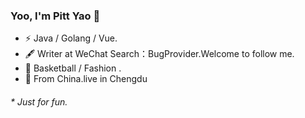 ### Yoo, I'm Pitt Yao 👋

- ⚡ Java / Golang / Vue.
- 🖋 Writer at WeChat Search：BugProvider.Welcome to follow me.
- 🏃 Basketball / Fashion .
- 🧙‍ From China.live in Chengdu

<h6>* Just for fun.</h6>
